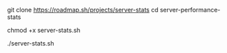 git clone https://roadmap.sh/projects/server-stats
cd server-performance-stats

chmod +x server-stats.sh

./server-stats.sh
